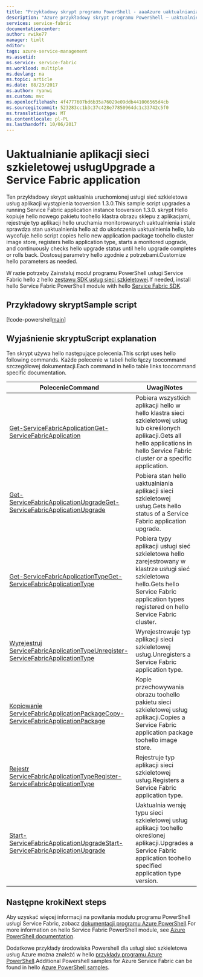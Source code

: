 ```yaml
---
title: "Przykładowy skrypt programu PowerShell - aaaAzure uaktualniania aplikacji usługi Service Fabric | Dokumentacja firmy Microsoft"
description: "Azure przykładowy skrypt programu PowerShell — uaktualnienie aplikacji sieci szkieletowej usług."
services: service-fabric
documentationcenter: 
author: rwike77
manager: timlt
editor: 
tags: azure-service-management
ms.assetid: 
ms.service: service-fabric
ms.workload: multiple
ms.devlang: na
ms.topic: article
ms.date: 08/23/2017
ms.author: ryanwi
ms.custom: mvc
ms.openlocfilehash: 4f4777607bd6b35a76029e09ddb441006565d4cb
ms.sourcegitcommit: 523283cc1b3c37c428e77850964dc1c33742c5f0
ms.translationtype: MT
ms.contentlocale: pl-PL
ms.lasthandoff: 10/06/2017
---
```

# <a name="upgrade-a-service-fabric-application"></a><span data-ttu-id="33103-103">Uaktualnianie aplikacji sieci szkieletowej usług</span><span class="sxs-lookup"><span data-stu-id="33103-103">Upgrade a Service Fabric application</span></span>

<span data-ttu-id="33103-104">Ten przykładowy skrypt uaktualnia uruchomionej usługi sieć szkieletowa usług aplikacji wystąpienia tooversion 1.3.0.</span><span class="sxs-lookup"><span data-stu-id="33103-104">This sample script upgrades a running Service Fabric application instance tooversion 1.3.0.</span></span> <span data-ttu-id="33103-105">skrypt Hello kopiuje hello nowego pakietu toohello klastra obrazu sklepu z aplikacjami, rejestruje typ aplikacji hello uruchamia monitorowanych uaktualnienia i stale sprawdza stan uaktualnienia hello aż do ukończenia uaktualnienia hello, lub wycofuje.</span><span class="sxs-lookup"><span data-stu-id="33103-105">hello script copies hello new application package toohello cluster image store, registers hello application type, starts a monitored upgrade, and continuously checks hello upgrade status until hello upgrade completes or rolls back.</span></span> <span data-ttu-id="33103-106">Dostosuj parametry hello zgodnie z potrzebami.</span><span class="sxs-lookup"><span data-stu-id="33103-106">Customize hello parameters as needed.</span></span> 

<span data-ttu-id="33103-107">W razie potrzeby Zainstaluj moduł programu PowerShell usługi Service Fabric hello z hello [zestawu SDK usług sieci szkieletowej](../service-fabric-get-started.md).</span><span class="sxs-lookup"><span data-stu-id="33103-107">If needed, install hello Service Fabric PowerShell module with hello [Service Fabric SDK](../service-fabric-get-started.md).</span></span> 

## <a name="sample-script"></a><span data-ttu-id="33103-108">Przykładowy skrypt</span><span class="sxs-lookup"><span data-stu-id="33103-108">Sample script</span></span>

[!code-powershell[main](../../../powershell_scripts/service-fabric/upgrade-application/upgrade-application.ps1 "Upgrade an application")]

## <a name="script-explanation"></a><span data-ttu-id="33103-109">Wyjaśnienie skryptu</span><span class="sxs-lookup"><span data-stu-id="33103-109">Script explanation</span></span>

<span data-ttu-id="33103-110">Ten skrypt używa hello następujące polecenia.</span><span class="sxs-lookup"><span data-stu-id="33103-110">This script uses hello following commands.</span></span> <span data-ttu-id="33103-111">Każde polecenie w tabeli hello łączy toocommand szczegółowej dokumentacji.</span><span class="sxs-lookup"><span data-stu-id="33103-111">Each command in hello table links toocommand specific documentation.</span></span>

| <span data-ttu-id="33103-112">Polecenie</span><span class="sxs-lookup"><span data-stu-id="33103-112">Command</span></span> | <span data-ttu-id="33103-113">Uwagi</span><span class="sxs-lookup"><span data-stu-id="33103-113">Notes</span></span> |
|---|---|
| [<span data-ttu-id="33103-114">Get-ServiceFabricApplication</span><span class="sxs-lookup"><span data-stu-id="33103-114">Get-ServiceFabricApplication</span></span>](/powershell/module/servicefabric/get-servicefabricapplication?view=azureservicefabricps) | <span data-ttu-id="33103-115">Pobiera wszystkich aplikacji hello w hello klastra sieci szkieletowej usług lub określonych aplikacji.</span><span class="sxs-lookup"><span data-stu-id="33103-115">Gets all hello applications in hello Service Fabric cluster or a specific application.</span></span>  |
| [<span data-ttu-id="33103-116">Get-ServiceFabricApplicationUpgrade</span><span class="sxs-lookup"><span data-stu-id="33103-116">Get-ServiceFabricApplicationUpgrade</span></span>](/powershell/module/servicefabric/get-servicefabricapplicationupgrade?view=azureservicefabricps) | <span data-ttu-id="33103-117">Pobiera stan hello uaktualniania aplikacji sieci szkieletowej usług.</span><span class="sxs-lookup"><span data-stu-id="33103-117">Gets hello status of a Service Fabric application upgrade.</span></span> |
| [<span data-ttu-id="33103-118">Get-ServiceFabricApplicationType</span><span class="sxs-lookup"><span data-stu-id="33103-118">Get-ServiceFabricApplicationType</span></span>](/powershell/module/servicefabric/get-servicefabricapplicationtype?view=azureservicefabricps) | <span data-ttu-id="33103-119">Pobiera typy aplikacji usługi sieć szkieletowa hello zarejestrowany w klastrze usługi sieć szkieletowa hello.</span><span class="sxs-lookup"><span data-stu-id="33103-119">Gets hello Service Fabric application types registered on hello Service Fabric cluster.</span></span> |
| [<span data-ttu-id="33103-120">Wyrejestruj ServiceFabricApplicationType</span><span class="sxs-lookup"><span data-stu-id="33103-120">Unregister-ServiceFabricApplicationType</span></span>](/powershell/module/servicefabric/unregister-servicefabricapplicationtype?view=azureservicefabricps) | <span data-ttu-id="33103-121">Wyrejestrowuje typ aplikacji sieci szkieletowej usług.</span><span class="sxs-lookup"><span data-stu-id="33103-121">Unregisters a Service Fabric application type.</span></span>  |
| [<span data-ttu-id="33103-122">Kopiowanie ServiceFabricApplicationPackage</span><span class="sxs-lookup"><span data-stu-id="33103-122">Copy-ServiceFabricApplicationPackage</span></span>](/powershell/module/servicefabric/copy-servicefabricapplicationpackage?view=azureservicefabricps) | <span data-ttu-id="33103-123">Kopie przechowywania obrazu toohello pakietu sieci szkieletowej usług aplikacji.</span><span class="sxs-lookup"><span data-stu-id="33103-123">Copies a Service Fabric application package toohello image store.</span></span>  |
| [<span data-ttu-id="33103-124">Rejestr ServiceFabricApplicationType</span><span class="sxs-lookup"><span data-stu-id="33103-124">Register-ServiceFabricApplicationType</span></span>](/powershell/module/servicefabric/register-servicefabricapplicationtype?view=azureservicefabricps) | <span data-ttu-id="33103-125">Rejestruje typ aplikacji sieci szkieletowej usług.</span><span class="sxs-lookup"><span data-stu-id="33103-125">Registers a Service Fabric application type.</span></span> |
| [<span data-ttu-id="33103-126">Start-ServiceFabricApplicationUpgrade</span><span class="sxs-lookup"><span data-stu-id="33103-126">Start-ServiceFabricApplicationUpgrade</span></span>](/powershell/module/servicefabric/start-servicefabricapplicationupgrade?view=azureservicefabricps) | <span data-ttu-id="33103-127">Uaktualnia wersję typu sieci szkieletowej usług aplikacji toohello określonej aplikacji.</span><span class="sxs-lookup"><span data-stu-id="33103-127">Upgrades a Service Fabric application toohello specified application type version.</span></span> |


## <a name="next-steps"></a><span data-ttu-id="33103-128">Następne kroki</span><span class="sxs-lookup"><span data-stu-id="33103-128">Next steps</span></span>

<span data-ttu-id="33103-129">Aby uzyskać więcej informacji na powitania modułu programu PowerShell usługi Service Fabric, zobacz [dokumentacji programu Azure PowerShell](/powershell/azure/service-fabric/?view=azureservicefabricps).</span><span class="sxs-lookup"><span data-stu-id="33103-129">For more information on hello Service Fabric PowerShell module, see [Azure PowerShell documentation](/powershell/azure/service-fabric/?view=azureservicefabricps).</span></span>

<span data-ttu-id="33103-130">Dodatkowe przykłady środowiska Powershell dla usługi sieć szkieletowa usług Azure można znaleźć w hello [przykłady programu Azure PowerShell](../service-fabric-powershell-samples.md).</span><span class="sxs-lookup"><span data-stu-id="33103-130">Additional Powershell samples for Azure Service Fabric can be found in hello [Azure PowerShell samples](../service-fabric-powershell-samples.md).</span></span>
